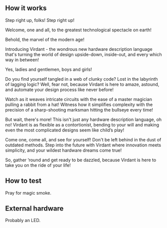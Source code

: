 <!---

This file is used to generate your project datasheet. Please fill in the information below and delete any unused
sections.

You can also include images in this folder and reference them in the markdown. Each image must be less than
512 kb in size, and the combined size of all images must be less than 1 MB.
-->

## How it works

Step right up, folks! Step right up!

Welcome, one and all, to the greatest technological spectacle on earth!

Behold, the marvel of the modern age!

Introducing Virdant - the wondrous new hardware description language that's turning the world of design upside-down, inside-out, and every which way in between!

Yes, ladies and gentlemen, boys and girls!

Do you find yourself tangled in a web of clunky code?
Lost in the labyrinth of lagging logic?
Well, fear not, because Virdant is here to amaze, astound, and automate your design process like never before!

Watch as it weaves intricate circuits with the ease of a master magician pulling a rabbit from a hat!
Witness how it simplifies complexity with the precision of a sharp-shooting marksman hitting the bullseye every time!

But wait, there's more!
This isn't just any hardware description language, oh no!
Virdant is as flexible as a contortionist, bending to your will and making even the most complicated designs seem like child’s play!

Come one, come all, and see for yourself!
Don't be left behind in the dust of outdated methods.
Step into the future with Virdant where innovation meets simplicity, and your wildest hardware dreams come true!

So, gather ‘round and get ready to be dazzled, because Virdant is here to take you on the ride of your life!

## How to test

Pray for magic smoke.

## External hardware

Probably an LED.
